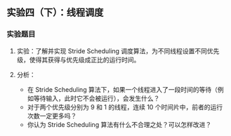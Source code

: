 ## 实验四（下）：线程调度

### 实验题目

1.  实验：了解并实现 Stride Scheduling 调度算法，为不同线程设置不同优先级，使得其获得与优先级成正比的运行时间。

2.  分析：
    - 在 Stride Scheduling 算法下，如果一个线程进入了一段时间的等待（例如等待输入，此时它不会被运行），会发生什么？
    - 对于两个优先级分别为 9 和 1 的线程，连续 10 个时间片中，前者的运行次数一定更多吗？
    - 你认为 Stride Scheduling 算法有什么不合理之处？可以怎样改进？
